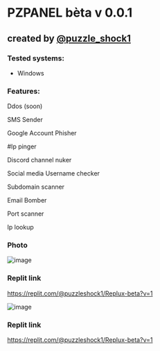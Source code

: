 # PZPANEL bèta v 0.0.1

## created by [@puzzle_shock1]([https://replit.com/@puzzleshock1](https://linktr.ee/puzzleshock1))

### Tested systems:
- Windows
### Features:
Ddos (soon)

SMS Sender

Google Account Phisher

#Ip pinger

Discord channel nuker

Social media Username checker    

Subdomain scanner

Email Bomber

Port scanner

Ip lookup
 
### Photo

![image](https://i.ibb.co/4gC7hWh/image-2022-05-12-195826236.png)

### Replit link 

https://replit.com/@puzzleshock1/Replux-beta?v=1


![image](https://i.ibb.co/4gC7hWh/image-2022-05-12-195826236.png)

### Replit link 

https://replit.com/@puzzleshock1/Replux-beta?v=1
